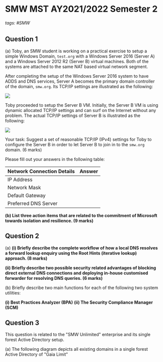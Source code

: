 # SMW MST AY2021/2022 Semester 2

###### tags: #SMW

## Question 1
(a) Toby, an SMW student is working on a practical exercise to setup a simple Windows Domain, `test.org` with a Windows Server 2016 (Server A) and a Windows Server 2012 R2 (Server B) virtual machines. Both of the systems are attached to the same NAT based virtual network segment.

After completing the setup of the Windows Server 2016 system to have ADDS and DNS services, Server A becomes the primary domain controller of the domain, `smw.org`. Its TCP/IP settings are illustrated as the following:

![](https://i.imgur.com/NDTGV9j.png)

Toby proceeded to setup the Server B VM. Initially, the Server B VM is using dynamic allocated TCP/IP settings and can surf on the Internet without any problem. The actual TCP/IP settings of Server B is illustrated as the following:

![](https://i.imgur.com/ZrL2cEQ.png)

Your task: Suggest a set of reasonable TCP/IP (IPv4) settings for Toby to configure the Server B in order to let Server B to join in to the `smw.org` domain. (6 marks)

Please fill out your answers in the following table:

| Network Connection Details | Answer |
| -------------------------- | ------ |
| IP Address                 |        |
| Network Mask               |        |
| Default Gateway            |        |
| Preferred DNS Server       |        |

**(b) List three action items that are related to the commitment of Microsoft towards isolation and resilience. (9 marks)**

## Question 2 
(a)
**(i) Briefly describe the complete workflow of how a local DNS resolves a forward lookup enquiry using the Root Hints (iterative lookup) approach. (8 marks)**

**(ii) Briefly describe two possible security related advantages of blocking direct external DNS connections and deploying in-house customised forwarder for resolving DNS queries. (6 marks)**

(b) Briefly describe two main functions for each of the following two system utilities:

**(i) Best Practices Analyzer (BPA)**
**(ii) The Security Compliance Manager (SCM)**

## Question 3
This question is related to the "SMW Unlimited" enterprise and its single forest Active Directory setup.

(a) The following diagram depicts all existing domains in a single forest Active Directory of "Gaia Limit"